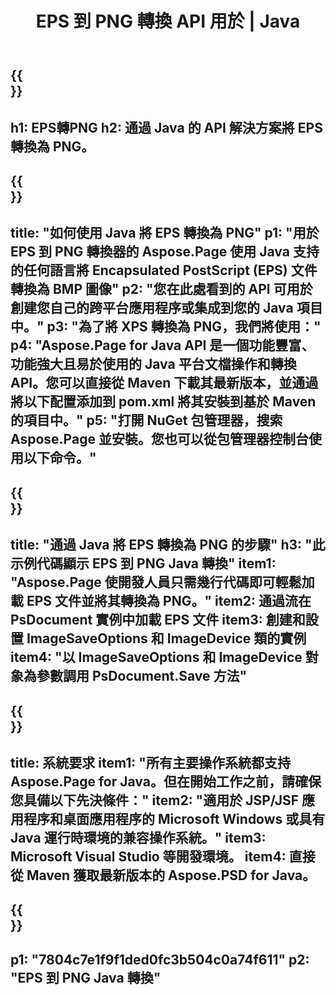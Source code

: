 ﻿---
translation: true
template: /_templates/_conversion-child-java.md
title: EPS 到 PNG 轉換 API 用於 | Java
url: /java/conversion/eps-to-png/
description: EPS 格式到 PNG 文件的示例 Java 轉換代碼。使用此示例代碼在任何基於 Web 或桌面 Java 的應用程序中將 EPS 轉換為 PNG。
informat: EPS
outformat: PNG
otherformats: XPS PS
---

{{<section banner>}}
---
h1: EPS轉PNG
h2: 通過 Java 的 API 解決方案將 EPS 轉換為 PNG。
---

{{<section overview>}}
---
title: "如何使用 Java 將 EPS 轉換為 PNG"
p1: "用於 EPS 到 PNG 轉換器的 Aspose.Page 使用 Java 支持的任何語言將 Encapsulated PostScript (EPS) 文件轉換為 BMP 圖像"
p2: "您在此處看到的 API 可用於創建您自己的跨平台應用程序或集成到您的 Java 項目中。"
p3: "為了將 XPS 轉換為 PNG，我們將使用："
p4: "Aspose.Page for Java API 是一個功能豐富、功能強大且易於使用的 Java 平台文檔操作和轉換 API。您可以直接從 Maven 下載其最新版本，並通過將以下配置添加到 pom.xml 將其安裝到基於 Maven 的項目中。"
p5: "打開 NuGet 包管理器，搜索 Aspose.Page 並安裝。您也可以從包管理器控制台使用以下命令。"
---

{{<section feature1>}}
---
title: "通過 Java 將 EPS 轉換為 PNG 的步驟"
h3: "此示例代碼顯示 EPS 到 PNG Java 轉換"
item1: "Aspose.Page 使開發人員只需幾行代碼即可輕鬆加載 EPS 文件並將其轉換為 PNG。"
item2: 通過流在 PsDocument 實例中加載 EPS 文件
item3: 創建和設置 ImageSaveOptions 和 ImageDevice 類的實例
item4: "以 ImageSaveOptions 和 ImageDevice 對象為參數調用 PsDocument.Save 方法"
---

{{<section feature2>}}
---
title: 系統要求
item1: "所有主要操作系統都支持 Aspose.Page for Java。但在開始工作之前，請確保您具備以下先決條件："
item2: "適用於 JSP/JSF 應用程序和桌面應用程序的 Microsoft Windows 或具有 Java 運行時環境的兼容操作系統。"
item3: Microsoft Visual Studio 等開發環境。
item4: 直接從 Maven 獲取最新版本的 Aspose.PSD for Java。
---

{{<section gist>}}
---
p1: "7804c7e1f9f1ded0fc3b504c0a74f611"
p2: "EPS 到 PNG Java 轉換"
---
